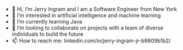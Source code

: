 - 👋 Hi, I’m Jerry Ingram and I am a Software Engineer from New York
- 👀 I’m interested in artificial intelligence and machine learning
- 🌱 I’m currently learning Java
- 💞️ I’m looking to collaborate on projects with a team of diverse individuals to build the future
- 📫 How to reach me: linkedin.com/in/jerry-ingram-jr-b9809b1b2/

<!---
jerryingra/jerryingra is a ✨ special ✨ repository because its `README.md` (this file) appears on your GitHub profile.
You can click the Preview link to take a look at your changes.
--->
